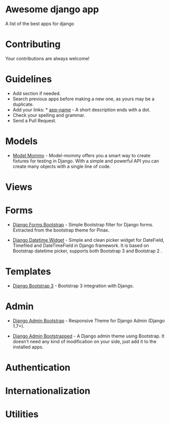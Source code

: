 # Awesome django app
A list of the best apps for django

# Contributing

Your contributions are always welcome!

# Guidelines
- Add section if needed.
- Search previous apps before making a new one, as yours may be a duplicate.
- Add your links: * [app-name](http://app.com/) - A short description ends with a dot.
- Check your spelling and grammar.
- Send a Pull Request.

# Models

- [Model Mommy](https://github.com/vandersonmota/model_mommy) - Model-mommy offers you a smart way to create fixtures for testing in Django. With a simple and powerful API you can create many objects with a single line of code.

# Views

# Forms

- [Django Forms Bootstrap](https://github.com/pinax/django-forms-bootstrap) - Simple Bootstrap filter for Django forms. Extracted from the bootstrap theme for Pinax.

- [Django Datetime Widget](https://github.com/asaglimbeni/django-datetime-widget) - Simple and clean picker widget for DateField, Timefiled and DateTimeField in Django framework. It is based on Bootstrap datetime picker, supports both Bootstrap 3 and Bootstrap 2 .

# Templates

- [Django Bootstrap 3](https://github.com/dyve/django-bootstrap3) - Bootstrap 3 integration with Django.

# Admin

- [Django Admin Bootstrap](https://github.com/django-admin-bootstrap/django-admin-bootstrap) - Responsive Theme for Django Admin (Django 1.7+).

- [Django Admin Bootstrapped](https://github.com/django-admin-bootstrapped/django-admin-bootstrapped) - A Django admin theme using Bootstrap. It doesn't need any kind of modification on your side, just add it to the installed apps.

# Authentication

# Internationalization

# Utilities
